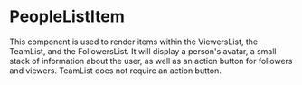 PeopleListItem
==============

This component is used to render items within the ViewersList, the TeamList, and the FollowersList.
It will display a person's avatar, a small stack of information about the user, as well as an action button for followers and viewers. TeamList does not require an action button.
